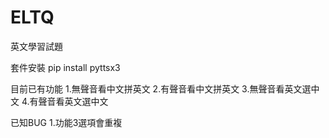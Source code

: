 # ELTQ
英文學習試題

套件安裝
pip install pyttsx3

目前已有功能
1.無聲音看中文拼英文
2.有聲音看中文拼英文
3.無聲音看英文選中文
4.有聲音看英文選中文

已知BUG
1.功能3選項會重複
